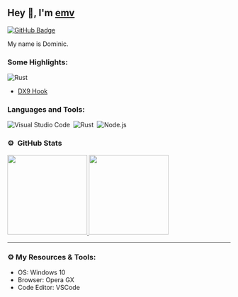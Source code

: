 ## Hey 👋, I'm [emv](https://github.com/resorted)

[![GitHub Badge](https://img.shields.io/badge/-GitHub-ffffff?style=flat-square&logo=Github&logoColor=black)](https://github.com/resorted)


My name is Dominic.




### Some Highlights:
![Rust](https://img.shields.io/badge/-RustLang-333333?logo=Rust&style=flat)&nbsp;
- [DX9 Hook](https://github.com/resorted/rust-dx9-imgui)




### Languages and Tools:
![Visual Studio Code](https://img.shields.io/badge/-Visual%20Studio%20Code-333333?style=flat&logo=visual-studio-code&logoColor=007ACC)&nbsp;
![Rust](https://img.shields.io/badge/-RustLang-333333?logo=Rust&style=flat)&nbsp;
![Node.js](https://img.shields.io/badge/-Node.js-333333?style=flat&logo=node.js)&nbsp;

### ⚙️ &nbsp;GitHub Stats

<p align="left">
<a href="https://github.com/resorted">
  <img height="180em" src="https://github-readme-stats-eight-theta.vercel.app/api?username=resorted&show_icons=true&theme=react&include_all_commits=true&count_private=true"/>
  <img height="180em" src="https://github-readme-stats-eight-theta.vercel.app/api/top-langs/?username=resorted&layout=compact&langs_count=8&theme=react"/>
</a>
</p>

---

### ⚙️ My Resources & Tools:

- OS: Windows 10
- Browser: Opera GX
- Code Editor: VSCode 
